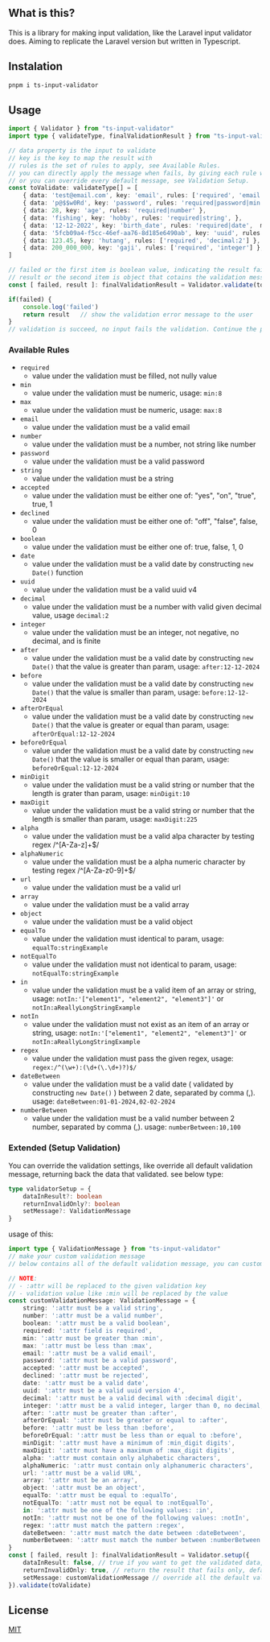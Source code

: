 ## What is this? 

This is a library for making input validation, like the Laravel input validator does. Aiming to replicate the Laravel version but written in Typescript.

## Instalation
```bash
pnpm i ts-input-validator
```

## Usage
```typescript
import { Validator } from "ts-input-validator"
import type { validateType, finalValidationResult } from "ts-input-validator"

// data property is the input to validate
// key is the key to map the result with
// rules is the set of rules to apply, see Available Rules.
// you can directly apply the message when fails, by giving each rule with message.
// or you can override every default message, see Validation Setup.
const toValidate: validateType[] = [
    { data: 'test@email.com', key: 'email', rules: ['required', 'email','min:8'], message: { 'required': 'value must not be empty' } },
    { data: 'p@$$w0Rd', key: 'password', rules: 'required|password|min:8|max:20' },
    { data: 28, key: 'age', rules: 'required|number' },
    { data: 'fishing', key: 'hobby', rules: 'required|string', },
    { data: '12-12-2022', key: 'birth_date', rules: 'required|date',  message: { date: 'value must be a valid birth date' } },
    { data: '5fcb09a4-f5cc-46ef-aa76-8d185e6490ab', key: 'uuid', rules: ['required', 'uuid'] },
    { data: 123.45, key: 'hutang', rules: ['required', 'decimal:2'] },
    { data: 200_000_000, key: 'gaji', rules: ['required', 'integer'] },
]

// failed or the first item is boolean value, indicating the result fails (if value is true) or success (if value is false).
// result or the second item is object that cotains the validation message if validation is not success, keyed by given validation key 
const [ failed, result ]: finalValidationResult = Validator.validate(toValidate)

if(failed) {
    console.log('failed')
    return result   // show the validation error message to the user
}
// validation is succeed, no input fails the validation. Continue the process
```

### Available Rules
- ``` required ``` 
  * value under the validation must be filled, not nully value
- ```min```
  * value under the validation must be numeric, usage: ```min:8```
- ```max```
  * value under the validation must be numeric, usage: ```max:8```
- ```email```
  * value under the validation must be a valid email
- ```number```
  * value under the validation must be a number, not string like number
- ```password```
  * value under the validation must be a valid password
- ```string```
  * value under the validation must be a string
- ```accepted```
  * value under the validation must be either one of: "yes", "on", "true", true, 1
- ```declined```
  * value under the validation must be either one of: "off", "false", false, 0
- ```boolean```
  * value under the validation must be either one of: true, false, 1, 0
- ```date```
  * value under the validation must be a valid date by constructing ```new Date()``` function
- ```uuid```
  * value under the validation must be a valid uuid v4
- ```decimal```
  * value under the validation must be a number with valid given decimal value, usage ```decimal:2```
- ```integer```
  * value under the validation must be an integer, not negative, no decimal, and is finite
- ```after```
  * value under the validation must be a valid date by constructing ```new Date()``` that the value is greater than param, usage: ```after:12-12-2024```
- ```before```
  * value under the validation must be a valid date by constructing ```new Date()``` that the value is smaller than param, usage: ```before:12-12-2024```
- ```afterOrEqual```
  * value under the validation must be a valid date by constructing ```new Date()``` that the value is greater or equal than param, usage: ```afterOrEqual:12-12-2024```
- ```beforeOrEqual```
  * value under the validation must be a valid date by constructing ```new Date()``` that the value is smaller or equal than param, usage: ```beforeOrEqual:12-12-2024```
- ```minDigit```
  * value under the validation must be a valid string or number that the length is grater than param, usage: ```minDigit:10```
- ```maxDigit```
  * value under the validation must be a valid string or number that the length is smaller than param, usage: ```maxDigit:225```
- ```alpha```
  * value under the validation must be a valid alpa character by testing regex /^[A-Za-z]+$/
- ```alphaNumeric```
  * value under the validation must be a alpha numeric character by testing regex /^[A-Za-z0-9]+$/
- ```url```
  * value under the validation must be a valid url
- ```array```
  * value under the validation must be a valid array
- ```object```
  * value under the validation must be a valid object
- ```equalTo```
  * value under the validation must identical to param, usage: ```equalTo:stringExample```
- ```notEqualTo```
  * value under the validation must not identical to param, usage: ```notEqualTo:stringExample```
- ```in```
  * value under the validation must be a valid item of an array or string, usage: ```notIn:'["element1", "element2", "element3"]'``` or ```notIn:aReallyLongStringExample```
- ```notIn```
  * value under the validation must not exist as an item of an array or string, usage: ```notIn:'["element1", "element2", "element3"]'``` or ```notIn:aReallyLongStringExample```
- ```regex```
  * value under the validation must pass the given regex, usage: ```regex:/^(\w+):(\d+(\.\d+)?)$/```
- ```dateBetween```
  * value under the validation must be a valid date ( validated by constructing ```new Date()``` ) between 2 date, separated by comma (,). usage: ```dateBetween:01-01-2024,02-02-2024```
- ```numberBetween```
  * value under the validation must be a valid number between 2 number, separated by comma (,). usage: ```numberBetween:10,100```

### Extended (Setup Validation)
You can override the validation settings, like override all default validation message, returning back the data that validated. see below type: 

``` typescript
type validatorSetup = {
    dataInResult?: boolean 
    returnInvalidOnly?: boolean
    setMessage?: ValidationMessage
}
``` 

usage of this:
``` typescript
import type { ValidationMessage } from "ts-input-validator"
// make your custom validation message
// below contains all of the default validation message, you can customize it like you want.

// NOTE: 
// - :attr will be replaced to the given validation key
// - validation value like :min will be replaced by the value
const customValidationMessage: ValidationMessage = {
    string: ':attr must be a valid string',
    number: ':attr must be a valid number',
    boolean: ':attr must be a valid boolean',
    required: ':attr field is required',
    min: ':attr must be greater than :min',
    max: ':attr must be less than :max',
    email: ':attr must be a valid email',
    password: ':attr must be a valid password',
    accepted: ':attr must be accepted',
    declined: ':attr must be rejected',
    date: ':attr must be a valid date',
    uuid: ':attr must be a valid uuid version 4',
    decimal: ':attr must be a valid decimal with :decimal digit',
    integer: ':attr must be a valid integer, larger than 0, no decimal, and not infinite',
    after: ':attr must be greater than :after',
    afterOrEqual: ':attr must be greater or equal to :after',
    before: ':attr must be less than :before',
    beforeOrEqual: ':attr must be less than or equal to :before',
    minDigit: ':attr must have a minimum of :min_digit digits',
    maxDigit: ':attr must have a maximum of :max_digit digits',
    alpha: ':attr must contain only alphabetic characters',
    alphaNumeric: ':attr must contain only alphanumeric characters',
    url: ':attr must be a valid URL',
    array: ':attr must be an array',
    object: ':attr must be an object',
    equalTo: ':attr must be equal to :equalTo',
    notEqualTo: ':attr must not be equal to :notEqualTo',
    in: ':attr must be one of the following values: :in',
    notIn: ':attr must not be one of the following values: :notIn',
    regex: ':attr must match the pattern :regex',
    dateBetween: ':attr must match the date between :dateBetween',
    numberBetween: ':attr must match the number between :numberBetween'
}
const [ failed, result ]: finalValidationResult = Validator.setup({
    dataInResult: false, // true if you want to get the validated data, default false
    returnInvalidOnly: true, // return the result that fails only, default true
    setMessage: customValidationMessage // override all the default validation message
}).validate(toValidate)
```


## License

[MIT](LICENSE.md)
